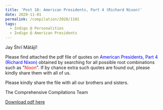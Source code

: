 ```yaml
---
title: 'Post 18: American Presidents, Part 4 (Richard Nixon)'
date: 2020-11-01
permalink: /compilation/2020/1101
tags:
  - Indigo @ Personalities
  - Indigo @ American Presidents
---
```

Jay Śhrī Mātājī!

Please find attached the pdf file of quotes on <font color="blue">American Presidents, Part 4 (Richard Nixon)</font> obtained by searching for all possible root combinations such as "<font color="red">Nixon</font>". If by chance extra such quotes are found out, please kindly share them with all of us.<br>

Please kindly share the file with all our brothers and sisters.  

The Comprehensive Compilations Team

[Download pdf here](http://seven-teams.github.io/files/American_Presidents_Part_4_Richard_Nixon.pdf)